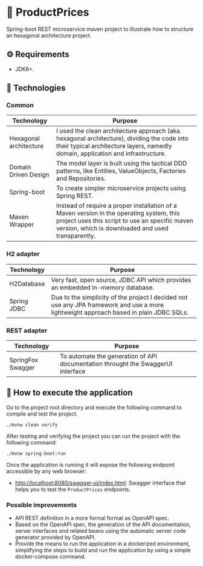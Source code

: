 # 👋 ProductPrices

Spring-boot REST microservice maven project to illustrate how to structure an hexagonal architecture project.

## ⚙️ Requirements

- JDK8+.

## 📘 Technologies

### Common

| Technology | Purpose |
| ---------- |----------|
|Hexagonal architecture| I used the clean architecture approach (aka. hexagonal architecture), dividing the code into their typical architecture layers, namedly domain, application and infrastructure. |
| Domain Driven Design | The model layer is built using the tactical DDD patterns, like Entities, ValueObjects, Factories and Repositories. |
| Spring-boot | To create simpler microservice projects using Spring REST. |
| Maven Wrapper | Instead of require a proper installation of a Maven version in the operating system, this project uses this script to use an specific maven version, which is downloaded and used transparently. |

### H2 adapter

| Technology | Purpose |
| ---------- |----------|
| H2Database | Very fast, open source, JDBC API which provides an embedded in-memory database. |
| Spring JDBC | Due to the simplicity of the project I decided not use any JPA framework and use a more lightweight approach based in plain JDBC SQLs. |

### REST adapter

| Technology | Purpose |
| ---------- |----------|
| SpringFox Swagger | To automate the generation of API documentation throught the SwaggerUI interface |

## 🚀 How to execute the application

Go to the project root directory and execute the following command to compile and test the project.

```shell
./mvnw clean verify
```

After testing and verifying the project you can run the project with the following command:

```shell
./mvnw spring-boot:run
```

Once the application is running it will expose the following endpoint accessible by any web browser:

- [http://localhost:8080/swagger-ui/index.html](http://localhost:8080/swagger-ui/index.html): Swagger interface that helps you to test the `ProductPrices` endpoints.


### Possible improvements

- API REST definition in a more formal format as OpenAPI spec.
- Based on the OpenAPI spec, the generation of the API documentation, server interfaces and related beans using the automatic server code generator provided by OpenAPI.
- Provide the means to run the application in a dockerized environment, simplifying the steps to build and run the application by using a simple docker-compose command.
